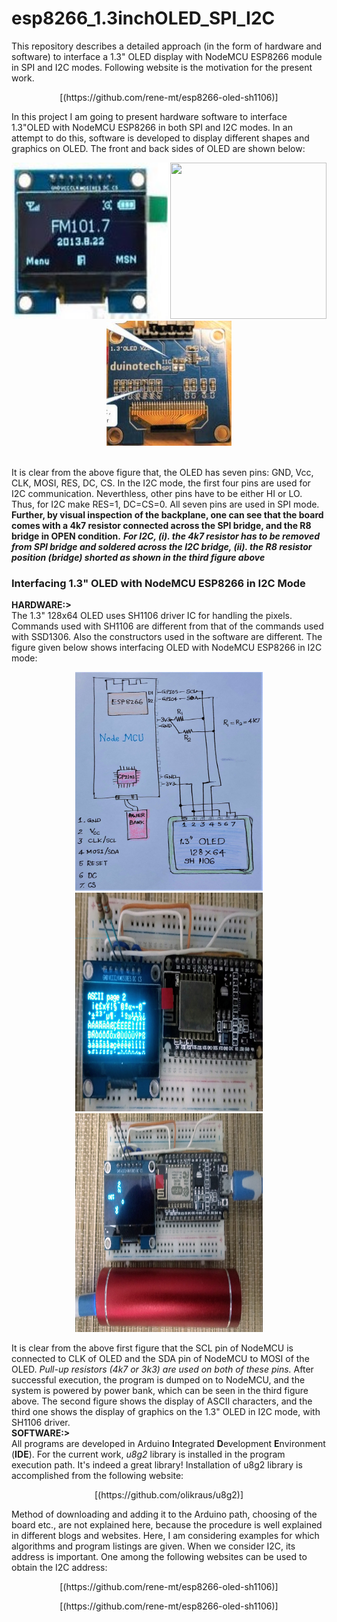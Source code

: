 # esp8266_1.3inchOLED_SPI_I2C
This repository describes a detailed approach (in the form of hardware and software) to interface a 1.3" OLED display with NodeMCU ESP8266 module in SPI and I2C modes. Following website is the motivation for the present work. <br>
<p align = "center">[(https://github.com/rene-mt/esp8266-oled-sh1106)]</p>

In this project I am going to present hardware software to interface 1.3"OLED with NodeMCU ESP8266 in both SPI and I2C modes. In an attempt to do this, software is developed to display different shapes and graphics on OLED. The front and back sides of OLED are shown below:
<p align ="center"> 
  <img src="https://github.com/DrKRR/esp8266_1.3inchOLED_SPI_I2C/blob/main/s-l300%20(1).jpg" width="250" height="250"> 
      <img src="https://github.com/DrKRR/esp8266_1.3inchOLED_SPI_I2C/blob/main/1.3-Inch-128%C3%9764-OLED-Display-BackView.jpg" width="250" height="250">
          <img src="https://github.com/DrKRR/esp8266_1.3inchOLED_SPI_I2C/blob/main/1.3inch_I2C.jpg" width="200" height="200"> 
            </p> 
      <br/>
It is clear from the above figure that, the OLED has seven pins: GND, Vcc, CLK, MOSI, RES, DC, CS. In the I2C mode, the first four pins are used for I2C communication. Neverthless, other pins have to be either HI or LO. Thus, for I2C make RES=1, DC=CS=0. All seven pins are used in SPI mode. <b>Further, by visual inspection of the backplane, one can see that the board comes with a 4k7 resistor connected across the SPI bridge, and the R8 bridge in OPEN condition.</b> <b><i>For I2C, (i). the 4k7 resistor has to be removed from SPI bridge and soldered across the I2C bridge, (ii). the R8 resistor position (bridge) shorted as shown in the third figure above</i></b>                                                                 
<h3>
  Interfacing 1.3" OLED with NodeMCU ESP8266 in I2C Mode 
  </h3>
  <h7>
  <b>HARDWARE:></b>
             </h7></br>
The 1.3" 128x64 OLED uses SH1106 driver IC for handling the pixels. Commands used with SH1106 are different from that of the commands used with SSD1306. Also the constructors used in the software are different. The figure given below shows interfacing OLED with NodeMCU ESP8266 in I2C mode:
<p align="center">
<img src="https://github.com/DrKRR/esp8266_1.3inchOLED_SPI_I2C/blob/main/SH1106_I2C.jpg" width=300" height="350"> 
 <img src="https://github.com/DrKRR/esp8266_1.3inchOLED_SPI_I2C/blob/main/SH1106_I2C_1.jpg" width=300" height="350">                                   
  <img src="https://github.com/DrKRR/esp8266_1.3inchOLED_SPI_I2C/blob/main/SH1106_I2C_2.jpg" width=300" height="350">                                                                          </p>
It is clear from the above first figure that the SCL pin of NodeMCU is connected to CLK of OLED and the SDA pin of NodeMCU to MOSI of the OLED.
                                                                                                                <i> Pull-up resistors (4k7 or 3k3) are used on both of these pins.</i>
After successful execution, the program is dumped on to NodeMCU, and the system is powered by power bank, which can be seen in the third figure above. The second figure shows the display of ASCII characters, and the third one shows the display of graphics on the 1.3" OLED in I2C mode, with SH1106 driver.                                                                                                                
 <h7></br>
  <b>SOFTWARE:></b>
             </h7></br>
All programs are developed in Arduino <b>I</b>ntegrated <b>D</b>evelopment <b>E</b>nvironment (<b>IDE</b>). For the current work, <i>u8g2</i> library is installed in the program execution path. It's indeed a great library! Installation of u8g2 library is accomplished from the following website:
<p align = "center"> [(https://github.com/olikraus/u8g2)] </p>
Method of downloading and adding it to the Arduino path, choosing of the board etc., are not explained here, because the procedure is well explained in different blogs and websites. Here, I am considering examples for which algorithms and program listings are given.
When we consider I2C, its address is important. One among the following websites can be used to obtain the I2C address:
<p align = "center">[(https://github.com/rene-mt/esp8266-oled-sh1106)] 
<p align = "center">[(https://github.com/rene-mt/esp8266-oled-sh1106)]</p>
